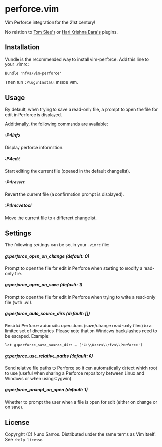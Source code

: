 # perforce.vim

Vim Perforce integration for the 21st century!

No relation to [Tom Slee's](http://www.vim.org/scripts/script.php?script_id=167) or [Hari Krishna Dara's](http://vim.sourceforge.net/scripts/script.php?script_id=240) plugins.


## Installation

Vundle is the recommended way to install vim-perforce. Add this line to your .vimrc:

    Bundle 'nfvs/vim-perforce'

Then run `:PluginInstall` inside Vim.


## Usage

By default, when trying to save a read-only file, a prompt to open the file for edit in Perforce is displayed.

Additionally, the following commands are available:

##### :P4info
Display perforce information.

##### :P4edit
Start editing the current file (opened in the default changelist).

##### :P4revert
Revert the current file (a confirmation prompt is displayed).

##### :P4movetocl
Move the current file to a different changelist.


## Settings

The following settings can be set in your `.vimrc` file:

##### g:perforce\_open\_on\_change _(default: 0)_
Prompt to open the file for edit in Perforce when starting to modify a read-only file.

##### g:perforce\_open\_on\_save _(default: 1)_
Prompt to open the file for edit in Perforce when trying to write a read-only file (with :w!).

##### g:perforce\_auto\_source\_dirs _(default: [])_
Restrict Perforce automatic operations (save/change read-only files) to a limited set of directories. Please note that on Windows backslashes need to be escaped. Example:

`let g:perforce_auto_source_dirs = ['C:\\Users\\nfvs\\Perforce']`

##### g:perforce\_use\_relative\_paths _(default: 0)_
Send relative file paths to Perforce so it can automatically detect which root to use (useful when sharing a Perforce repository between Linux and Windows or when using Cygwin).

##### g:perforce\_prompt\_on\_open _(default: 1)_
Whether to prompt the user when a file is open for edit (either on change or on save).

## License

Copyright (C) Nuno Santos. Distributed under the same terms as Vim itself. See `:help license`.
